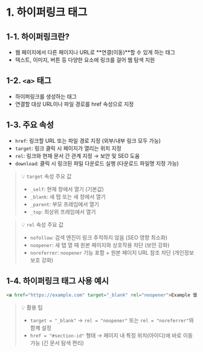 # 1. 하이퍼링크 태그

## 1-1. 하이퍼링크란?

-   웹 페이지에서 다른 페이지나 URL로 **연결(이동)**할 수 있게 하는 태그
-   텍스트, 이미지, 버튼 등 다양한 요소에 링크를 걸어 웹 탐색 지원

## 1-2. `<a>` 태그

-   하이퍼링크를 생성하는 태그
-   연결할 대상 URL이나 파일 경로를 href 속성으로 지정

## 1-3. 주요 속성

-   `href`: 링크할 URL 또는 파일 경로 지정 (외부/내부 링크 모두 가능)
-   `target`: 링크 클릭 시 페이지가 열리는 위치 지정
-   `rel`: 링크와 현재 문서 간 관계 지정 → 보안 및 SEO 도움
-   `download`: 클릭 시 링크된 파일 다운로드 실행 (다운로드 파일명 지정 가능)

> 💡 `target` 속성 주요 값
>
> -   `_self`: 현재 창에서 열기 (기본값)
> -   `_blank`: 새 탭 또는 새 창에서 열기
> -   `_parent`: 부모 프레임에서 열기
> -   `_top`: 최상위 프레임에서 열기

> 💡 `rel` 속성 주요 값
>
> -   `nofollow`: 검색 엔진이 링크 추적하지 않음 (SEO 영향 최소화)
> -   `noopener`: 새 탭 열 때 원본 페이지와 상호작용 차단 (보안 강화)
> -   `noreferrer`: `noopener` 기능 포함 + 원본 페이지 URL 참조 차단 (개인정보 보호 강화)

## 1-4. 하이퍼링크 태그 사용 예시

```html
<a href="https://example.com" target="_blank" rel="noopener">Example 웹사이트 방문</a>
```

> 💡 활용 팁
>
> -   `target = "_blank"` → `rel = "noopener"` 또는 `rel = "noreferrer"`와 함께 설정
> -   `href = "#section-id"` 형태 → 페이지 내 특정 위치(아이디)에 바로 이동 가능 (긴 문서 탐색 편리)
